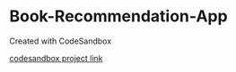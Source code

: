 # Book-Recommendation-App
Created with CodeSandbox

[codesandbox project link](https://codesandbox.io/s/github/Meghana-sk/Book-Recommendation-App)
